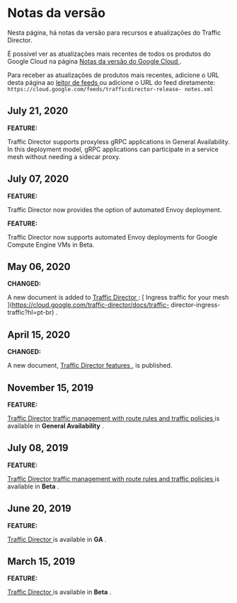 #  Notas da versão

Nesta página, há notas da versão para recursos e atualizações do Traffic
Director.

É possível ver as atualizações mais recentes de todos os produtos do Google
Cloud na página [ Notas da versão do Google Cloud
](https://cloud.google.com/release-notes?hl=pt-br) .

Para receber as atualizações de produtos mais recentes, adicione o URL desta
página ao [ leitor de feeds
](https://wikipedia.org/wiki/Comparison_of_feed_aggregators) ou adicione o URL
do feed diretamente: ` https://cloud.google.com/feeds/trafficdirector-release-
notes.xml `

##  July 21, 2020

**FEATURE:**

Traffic Director supports proxyless gRPC applications in General Availability.
In this deployment model, gRPC applications can participate in a service mesh
without needing a sidecar proxy.

##  July 07, 2020

**FEATURE:**

Traffic Director now provides the option of automated Envoy deployment.

**FEATURE:**

Traffic Director now supports automated Envoy deployments for Google Compute
Engine VMs in Beta.

##  May 06, 2020

**CHANGED:**

A new document is added to [ Traffic Director
](https://cloud.google.com/traffic-director/docs?hl=pt-br) : [ Ingress traffic
for your mesh ](https://cloud.google.com/traffic-director/docs/traffic-
director-ingress-traffic?hl=pt-br) .

##  April 15, 2020

**CHANGED:**

A new document, [ Traffic Director features
](https://cloud.google.com/traffic-director/docs/features?hl=pt-br) , is
published.

##  November 15, 2019

**FEATURE:**

[ Traffic Director traffic management with route rules and traffic policies
](https://cloud.google.com/traffic-director/docs/traffic-control?hl=pt-br) is
available in **General Availability** .

##  July 08, 2019

**FEATURE:**

[ Traffic Director traffic management with route rules and traffic policies
](https://cloud.google.com/traffic-director/docs/traffic-control?hl=pt-br) is
available in **Beta** .

##  June 20, 2019

**FEATURE:**

[ Traffic Director ](https://cloud.google.com/traffic-director/docs?hl=pt-br)
is available in **GA** .

##  March 15, 2019

**FEATURE:**

[ Traffic Director ](https://cloud.google.com/traffic-director/docs?hl=pt-br)
is available in **Beta** .

